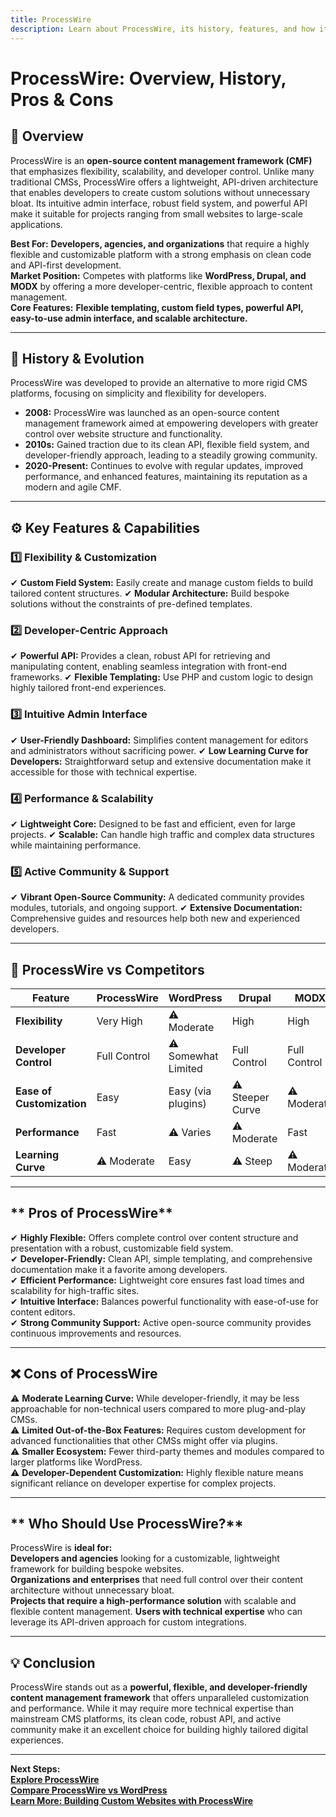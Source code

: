 ```yaml
---
title: ProcessWire
description: Learn about ProcessWire, its history, features, and how it compares to other content management systems.
---
```


# **ProcessWire: Overview, History, Pros & Cons**

## **📌 Overview**  
ProcessWire is an **open-source content management framework (CMF)** that emphasizes flexibility, scalability, and developer control. Unlike many traditional CMSs, ProcessWire offers a lightweight, API-driven architecture that enables developers to create custom solutions without unnecessary bloat. Its intuitive admin interface, robust field system, and powerful API make it suitable for projects ranging from small websites to large-scale applications.

 **Best For:** **Developers, agencies, and organizations** that require a highly flexible and customizable platform with a strong emphasis on clean code and API-first development.  
 **Market Position:** Competes with platforms like **WordPress, Drupal, and MODX** by offering a more developer-centric, flexible approach to content management.  
 **Core Features:** **Flexible templating, custom field types, powerful API, easy-to-use admin interface, and scalable architecture.**

---

## **📜 History & Evolution**  
ProcessWire was developed to provide an alternative to more rigid CMS platforms, focusing on simplicity and flexibility for developers.

- **2008:** ProcessWire was launched as an open-source content management framework aimed at empowering developers with greater control over website structure and functionality.
- **2010s:** Gained traction due to its clean API, flexible field system, and developer-friendly approach, leading to a steadily growing community.
- **2020-Present:** Continues to evolve with regular updates, improved performance, and enhanced features, maintaining its reputation as a modern and agile CMF.

---

## **⚙️ Key Features & Capabilities**

### **1️⃣ Flexibility & Customization**
✔ **Custom Field System:** Easily create and manage custom fields to build tailored content structures.
✔ **Modular Architecture:** Build bespoke solutions without the constraints of pre-defined templates.

### **2️⃣ Developer-Centric Approach**
✔ **Powerful API:** Provides a clean, robust API for retrieving and manipulating content, enabling seamless integration with front-end frameworks.
✔ **Flexible Templating:** Use PHP and custom logic to design highly tailored front-end experiences.

### **3️⃣ Intuitive Admin Interface**
✔ **User-Friendly Dashboard:** Simplifies content management for editors and administrators without sacrificing power.
✔ **Low Learning Curve for Developers:** Straightforward setup and extensive documentation make it accessible for those with technical expertise.

### **4️⃣ Performance & Scalability**
✔ **Lightweight Core:** Designed to be fast and efficient, even for large projects.
✔ **Scalable:** Can handle high traffic and complex data structures while maintaining performance.

### **5️⃣ Active Community & Support**
✔ **Vibrant Open-Source Community:** A dedicated community provides modules, tutorials, and ongoing support.
✔ **Extensive Documentation:** Comprehensive guides and resources help both new and experienced developers.

---

## **🔄 ProcessWire vs Competitors**

| Feature                   | ProcessWire     | WordPress         | Drupal            | MODX             |
|---------------------------|-----------------|-------------------|-------------------|------------------|
| **Flexibility**           |  Very High    | ⚠ Moderate        |  High           |  High          |
| **Developer Control**     |  Full Control | ⚠ Somewhat Limited|  Full Control    |  Full Control   |
| **Ease of Customization** |  Easy         |  Easy (via plugins)| ⚠ Steeper Curve  | ⚠ Moderate      |
| **Performance**           |  Fast         | ⚠ Varies          | ⚠ Moderate       |  Fast          |
| **Learning Curve**        | ⚠ Moderate     |  Easy           | ⚠ Steep           | ⚠ Moderate      |

---

## ** Pros of ProcessWire**  
✔ **Highly Flexible:** Offers complete control over content structure and presentation with a robust, customizable field system.  
✔ **Developer-Friendly:** Clean API, simple templating, and comprehensive documentation make it a favorite among developers.  
✔ **Efficient Performance:** Lightweight core ensures fast load times and scalability for high-traffic sites.  
✔ **Intuitive Interface:** Balances powerful functionality with ease-of-use for content editors.  
✔ **Strong Community Support:** Active open-source community provides continuous improvements and resources.

---

## **❌ Cons of ProcessWire**  
⚠ **Moderate Learning Curve:** While developer-friendly, it may be less approachable for non-technical users compared to more plug-and-play CMSs.  
⚠ **Limited Out-of-the-Box Features:** Requires custom development for advanced functionalities that other CMSs might offer via plugins.  
⚠ **Smaller Ecosystem:** Fewer third-party themes and modules compared to larger platforms like WordPress.  
⚠ **Developer-Dependent Customization:** Highly flexible nature means significant reliance on developer expertise for complex projects.

---

## ** Who Should Use ProcessWire?**  
ProcessWire is **ideal for:**  
 **Developers and agencies** looking for a customizable, lightweight framework for building bespoke websites.  
 **Organizations and enterprises** that need full control over their content architecture without unnecessary bloat.  
 **Projects that require a high-performance solution** with scalable and flexible content management.
 **Users with technical expertise** who can leverage its API-driven approach for custom integrations.

---

## **💡 Conclusion**  
ProcessWire stands out as a **powerful, flexible, and developer-friendly content management framework** that offers unparalleled customization and performance. While it may require more technical expertise than mainstream CMS platforms, its clean code, robust API, and active community make it an excellent choice for building highly tailored digital experiences.

---

 **Next Steps:**  
 **[Explore ProcessWire](https://processwire.com/)**  
 **[Compare ProcessWire vs WordPress](#)**  
 **[Learn More: Building Custom Websites with ProcessWire](#)**
